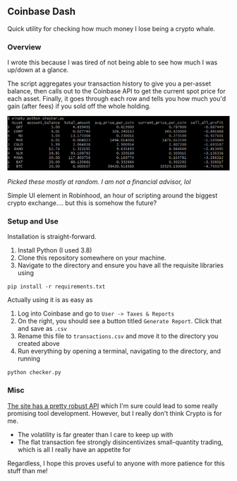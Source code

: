 ## Coinbase Dash

Quick utility for checking how much money I lose being a crypto whale.


### Overview

I wrote this because I was tired of not being able to see how much I was up/down at a glance.

The script aggregates your transaction history to give you a per-asset balance, then calls out to the Coinbase API to get the current spot price for each asset. Finally, it goes through each row and tells you how much you'd gain (after fees) if you sold off the whole holding.

![img](docs/example.png)

*Picked these mostly at random. I am not a financial advisor, lol*

Simple UI element in Robinhood, an hour of scripting around the biggest crypto exchange.... but this is somehow the future?

### Setup and Use

Installation is straight-forward.

1. Install Python (I used 3.8)
2. Clone this repository somewhere on your machine.
3. Navigate to the directory and ensure you have all the requisite libraries using

```
pip install -r requirements.txt
```

Actually using it is as easy as

1. Log into Coinbase and go to `User -> Taxes & Reports`
2. On the right, you should see a button titled `Generate Report`. Click that and save as `.csv`
3. Rename this file to `transactions.csv` and move it to the directory you created above
4. Run everything by opening a terminal, navigating to the directory, and running

```
python checker.py
```

### Misc

[The site has a pretty robust API](https://developers.coinbase.com/) which I'm sure could lead to some really promising tool development. However, but I really don't think Crypto is for me.

* The volatility is far greater than I care to keep up with
* The flat transaction fee strongly disincentivizes small-quantity trading, which is all I really have an appetite for

Regardless, I hope this proves useful to anyone with more patience for this stuff than me!
